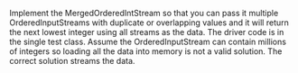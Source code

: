 Implement the MergedOrderedIntStream so that you can pass it multiple OrderedInputStreams with duplicate or overlapping values and it will return the next lowest integer using all streams as the data.
The driver code is in the single test class. Assume the OrderedInputStream can contain millions of integers so loading all the data into memory is not a valid solution. The correct solution streams the data.

